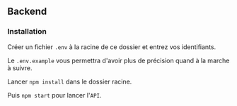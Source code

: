 ## Backend

### Installation

Créer un fichier `.env` à la racine de ce dossier et entrez vos identifiants.

Le `.env.example` vous permettra d'avoir plus de précision quand à la marche à suivre.

Lancer `npm install` dans le dossier racine.

Puis `npm start` pour lancer l'`API`.
